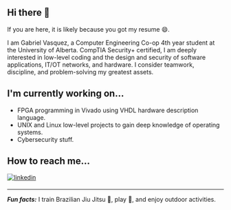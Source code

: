 ## Hi there 👋
If you are here, it is likely because you got my resume 😄.

I am Gabriel Vasquez, a Computer Engineering Co-op 4th year student at the University of Alberta. CompTIA Security+ certified, I am deeply interested in low-level coding and the design and security of software applications, IT/OT networks, and hardware. I consider teamwork, discipline, and problem-solving my greatest assets.

## I'm currently working on...
- FPGA programming in Vivado using VHDL hardware description language.
- UNIX and Linux low-level projects to gain deep knowledge of operating systems.
- Cybersecurity stuff.

## How to reach me...

<a href="https://linkedin.com/in/gabrielvasquezdc" target="_blank">
<img src=https://img.shields.io/badge/linkedin-%231E77B5.svg?&style=for-the-badge&logo=linkedin&logoColor=white alt=linkedin style="margin-bottom: 5px;" />
</a>

---
***Fun facts:*** I train Brazilian Jiu Jitsu :martial_arts_uniform:, play :violin:, and enjoy outdoor activities.

<!--
**gabofv/gabofv** is a ✨ _special_ ✨ repository because its `README.md` (this file) appears on your GitHub profile.

Here are some ideas to get you started:

- 🔭 I’m currently working on ...
- 🌱 I’m currently learning ...
- 👯 I’m looking to collaborate on ...
- 🤔 I’m looking for help with ...
- 💬 Ask me about ...
- 📫 How to reach me: ...
- 😄 Pronouns: ...
- ⚡ Fun fact: ...
-->
